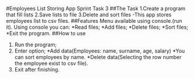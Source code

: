 #Employees List Storing App
Sprint Task 3
##The Task
1.Create a program that fill lists
2.Save lists to file
3.Delete and sort files
-This app stores employees list to csv files.
##Features
Menu available using console.(run it).
Using console you can:
*Read files;
*Add files;
*Delete files;
*Sort files;
*Exit the program.
##How to use
1. Run the program;
2. Enter option;
   *Add data(Employees: name, surname, age, salary)
   *You can sort employees by name.
   *Delete data(Selecting the row number the employee exist to csv file).
3. Exit after finishing.